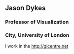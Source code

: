 ## Jason Dykes
### Professor of Visualization
### City, University of London

I work in the http://gicentre.net
